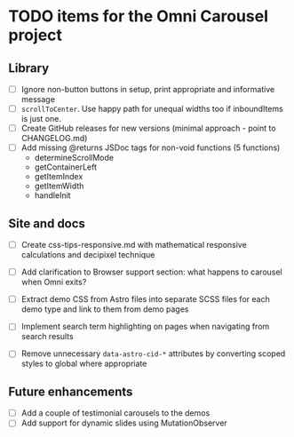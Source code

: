 
TODO items for the Omni Carousel project
================================================================================


Library
----------------------------------------

-   [ ] Ignore non-button buttons in setup, print appropriate and informative message
-   [ ] `scrollToCenter`. Use happy path for unequal widths too if inboundItems is just one.
-   [ ] Create GitHub releases for new versions (minimal approach - point to CHANGELOG.md)
-   [ ] Add missing @returns JSDoc tags for non-void functions (5 functions)
    -   determineScrollMode
    -   getContainerLeft
    -   getItemIndex
    -   getItemWidth
    -   handleInit


Site and docs
----------------------------------------

-   [ ] Create css-tips-responsive.md with mathematical responsive calculations and decipixel technique
-   [ ] Add clarification to Browser support section: what happens to carousel when Omni exits?
-   [ ] Extract demo CSS from Astro files into separate SCSS files for each demo type and link to them from demo pages
-   [ ] Implement search term highlighting on pages when navigating from search results
-   [ ] Remove unnecessary `data-astro-cid-*` attributes by converting scoped styles to global where appropriate


Future enhancements
----------------------------------------

-   [ ] Add a couple of testimonial carousels to the demos
-   [ ] Add support for dynamic slides using MutationObserver
